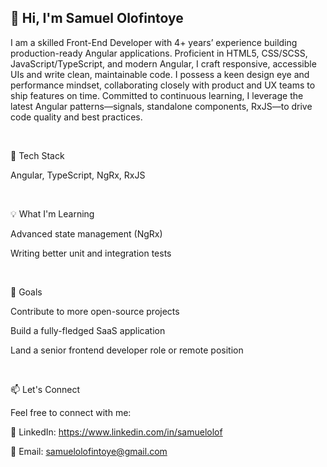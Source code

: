 <!--
**Sammie-sudo/Sammie-sudo** is a ✨ _special_ ✨ repository because its `README.md` (this file) appears on your GitHub profile.

Here are some ideas to get you started:

- 🔭 I’m currently working on ...
- 🌱 I’m currently learning ...
- 👯 I’m looking to collaborate on ...
- 🤔 I’m looking for help with ...
- 💬 Ask me about ...
- 📫 How to reach me: ...
- 😄 Pronouns: ...
- ⚡ Fun fact: ...
-->
## 👋 Hi, I'm Samuel Olofintoye
I am a skilled Front-End Developer with 4+ years’ experience building production-ready Angular applications. Proficient in HTML5, CSS/SCSS, JavaScript/TypeScript, and modern Angular, I craft responsive, accessible UIs and write clean, maintainable code. I possess a keen design eye and performance mindset, collaborating closely with product and UX teams to ship features on time. Committed to continuous learning, I leverage the latest Angular patterns—signals, standalone components, RxJS—to drive code quality and best practices.

<br/>

🔧 Tech Stack

Angular, TypeScript, NgRx, RxJS

<br/>

💡 What I'm Learning

Advanced state management (NgRx)

Writing better unit and integration tests

<br/>

🚀 Goals

Contribute to more open-source projects

Build a fully-fledged SaaS application

Land a senior frontend developer role or remote position

<br/>

📫 Let's Connect

Feel free to connect with me:

<!-- 🌐 Portfolio: [your-portfolio-link.com] -->

💼 LinkedIn: https://www.linkedin.com/in/samuelolof

📧 Email: samuelolofintoye@gmail.com
